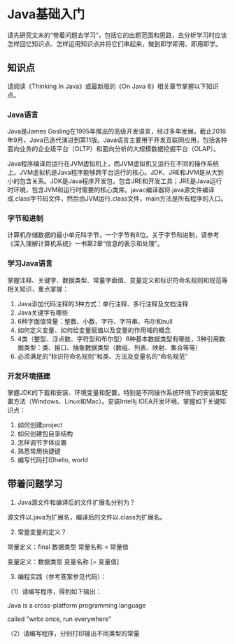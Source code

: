 # Java基础入门

请先研究文末的“带着问题去学习”，包括它的出题范围和思路，去分析学习时应该怎样回忆知识点、怎样运用知识点并将它们串起来，做到即学即用、即用即学。

## 知识点

请阅读《Thinking In Java》或最新版的《On Java 8》相关章节掌握以下知识点。

### Java语言

Java是James Gosling在1995年推出的高级开发语言，经过多年发展，截止2018年9月，Java已迭代演进到第11版。Java语言主要用于开发互联网应用，包括各种面向业务的企业级平台（OLTP）和面向分析的大规模数据挖掘平台（OLAP）。

Java程序编译后运行在JVM虚拟机上，而JVM虚拟机又运行在不同的操作系统上。JVM虚拟机是Java程序能够跨平台运行的核心。JDK、JRE和JVM是从大到小的包含关系。JDK是Java程序开发包，包含JRE和开发工具；JRE是Java运行时环境，包含JVM和运行时需要的核心类库。javac编译器将.java源文件编译成.class字节码文件，然后由JVM运行.class文件，main方法是所有程序的入口。

### 字节和进制

计算机存储数据的最小单元叫字节，一个字节有8位。关于字节和进制，请参考《深入理解计算机系统》一书第2章“信息的表示和处理”。

### 学习Java语言

掌握注释、关键字、数据类型、常量字面值、变量定义和标识符命名规则和规范等相关知识，重点掌握：

1. Java添加代码注释的3种方式：单行注释、多行注释及文档注释
2. Java关键字有哪些
3. 6种字面值常量：整数、小数、字符、字符串、布尔和null
4. 如何定义变量、如何给变量赋值以及变量的作用域的概念
5. 4类（整型、浮点数、字符型和布尔型）8种基本数据类型有哪些，3种引用数据类型：类、接口、抽象数据类型（数组、列表、映射、集合等等）
6. 必须满足的“标识符命名规则”和类、方法及变量名的“命名规范”

### 开发环境搭建

掌握JDK的下载和安装、环境变量和配置，特别是不同操作系统环境下的安装和配置方法（Windows、Linux和Mac）。安装Intellij IDEA开发环境，掌握如下关键知识点：

1. 如何创建project
2. 如何创建包目录结构
3. 怎样调节字体设置
4. 熟悉常用快捷键
5. 编写代码打印hello, world

## 带着问题学习

1. Java源文件和编译后的文件扩展名分别为？

源文件以.java为扩展名，编译后的文件以.class为扩展名。

2. 常量变量的定义？

常量定义：final 数据类型 常量名称 = 常量值

变量定义：数据类型 变量名称 [= 变量值]

3. 编程实践（参考答案参见代码）：

（1）请编写程序，得到如下输出：

 Java is a cross-platform programming language

called "write once, run everywhere"

（2）请编写程序，分别打印输出不同类型的常量





